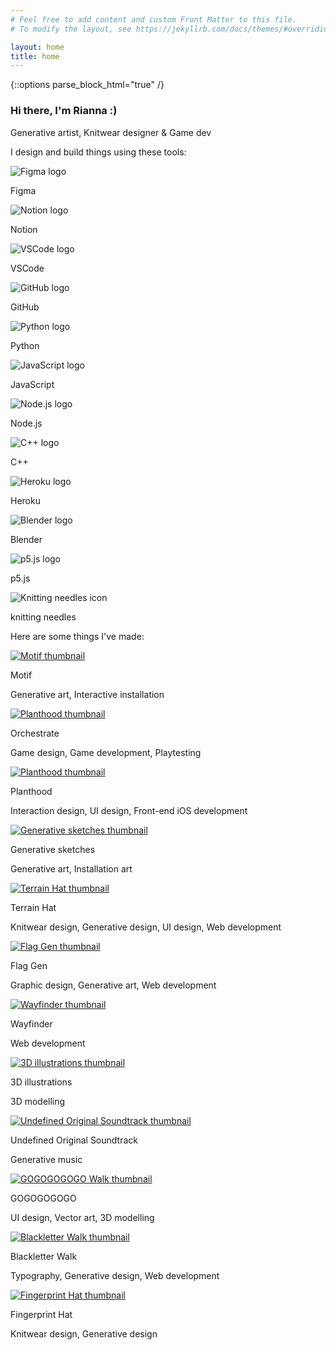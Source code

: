 ```yaml
---
# Feel free to add content and custom Front Matter to this file.
# To modify the layout, see https://jekyllrb.com/docs/themes/#overriding-theme-defaults

layout: home
title: home
---
```

{::options parse_block_html="true" /}

<div class="col-12 offset-sm-0 col-md-8 offset-md-2 col-lg-6 offset-lg-3 vertical-center">

<div id="about" class="mb-5">

### Hi there, I'm&nbsp;Rianna :)

Generative&nbsp;artist, Knitwear&nbsp;designer &&nbsp;Game&nbsp;dev

</div>
<div class="pt-3 mb-5">

I design and build things using these tools:

<div id="badges" class="row mt-5">

<div class="col-3 col-sm-2 text-center">

![Figma logo](../assets/images/badges/figmalogo.png)

Figma

</div>
<div class="col-3 col-sm-2 text-center">

![Notion logo](../assets/images/badges/notionlogo.png)

Notion

</div>
<div class="col-3 col-sm-2 text-center">

![VSCode logo](../assets/images/badges/vscodelogo.png)

VSCode

</div>
<div class="col-3 col-sm-2 text-center">

![GitHub logo](../assets/images/badges/githublogo.png)

GitHub

</div>
<div class="col-3 col-sm-2 text-center">

![Python logo](../assets/images/badges/pythonlogo.png)

Python

</div>
<div class="col-3 col-sm-2 text-center">

![JavaScript logo](../assets/images/badges/javascriptlogo.png)

JavaScript

</div>
<div class="col-3 col-sm-2 text-center">

![Node.js logo](../assets/images/badges/nodejslogo.png)

Node.js

</div>
<div class="col-3 col-sm-2 text-center">

![C++ logo](../assets/images/badges/cpluspluslogo.png)

C++

</div>
<div class="col-3 col-sm-2 text-center">

![Heroku logo](../assets/images/badges/herokulogo.png)

Heroku

</div>
<div class="col-3 col-sm-2 text-center">

![Blender logo](../assets/images/badges/blenderlogo.png)

Blender

</div>
<div class="col-3 col-sm-2 text-center">

![p5.js logo](../assets/images/badges/p5jslogo.png)

p5.js

</div>
<div class="col-3 col-sm-2 text-center">

![Knitting needles icon](../assets/images/badges/knittinglogo.png)

knitting needles

</div>

</div>

</div>
<div id="projects" class="mb-5">

Here are some things I've made:

</div>

</div>
<div class="col-12">
<div class="row">

<div class="col-12 col-md-6 col-lg-4 mb-5">

[![Motif thumbnail](../assets/images/motifthumbnail.png)](motif)

Motif

Generative art, Interactive installation

</div>
<div class="col-12 col-md-6 col-lg-4 mb-5">

[![Planthood thumbnail](../assets/images/orchestratethumbnail.gif)](orchestrate)

Orchestrate

Game design, Game development, Playtesting

</div>
<div class="col-12 col-md-6 col-lg-4 mb-5">

[![Planthood thumbnail](../assets/images/planthoodthumbnail.png)](planthood)

Planthood

Interaction design, UI design, Front-end iOS development

</div>
<div class="col-12 col-md-6 col-lg-4 mb-5">

[![Generative sketches thumbnail](../assets/images/generativesketchesthumbnail.gif)](generative-sketches)

Generative sketches

Generative art, Installation art

</div>
<div class="col-12 col-md-6 col-lg-4 mb-5">

[![Terrain Hat thumbnail](../assets/images/terrainhatthumbnail.png)](about-terrain-hat)

Terrain Hat

Knitwear design, Generative design, UI design, Web development

</div>
<div class="col-12 col-md-6 col-lg-4 mb-5">

[![Flag Gen thumbnail](../assets/images/flaggenthumbnail.png)](flag-gen)

Flag Gen

Graphic design, Generative art, Web development

</div>
<div class="col-12 col-md-6 col-lg-4 mb-5">

[![Wayfinder thumbnail](../assets/images/wayfinderthumbnail.png)](about-wayfinder)

Wayfinder

Web development

</div>
<div class="col-12 col-md-6 col-lg-4 mb-5">

[![3D illustrations thumbnail](../assets/images/3dillustrationsthumbnail.png)](3d-illustrations)

3D illustrations

3D modelling

</div>
<div class="col-12 col-md-6 col-lg-4 mb-5">

[![Undefined Original Soundtrack thumbnail](../assets/images/uostthumbnail.png)](undefined-original-soundtrack)

Undefined Original Soundtrack

Generative music

</div>
<div class="col-12 col-md-6 col-lg-4 mb-5">

[![GOGOGOGOGO Walk thumbnail](../assets/images/gogogogogothumbnail.png)](gogogogogo)

GOGOGOGOGO

UI design, Vector art, 3D modelling

</div>
<div class="col-12 col-md-6 col-lg-4 mb-5">

[![Blackletter Walk thumbnail](../assets/images/blackletterwalkthumbnail.gif)](blackletter-walk)

Blackletter Walk

Typography, Generative design, Web development

</div>
<div class="col-12 col-md-6 col-lg-4 mb-5">

[![Fingerprint Hat thumbnail](../assets/images/fingerprinthatthumbnail.png)](fingerprint-hat)

Fingerprint Hat

Knitwear design, Generative design
</div>

</div>
</div>
